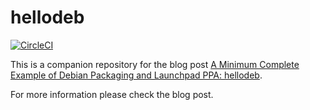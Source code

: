 
# hellodeb

[![CircleCI](https://circleci.com/gh/metebalci/hellodeb/tree/main.svg?style=svg)](https://circleci.com/gh/metebalci/hellodeb/tree/main)

This is a companion repository for the blog post [A Minimum Complete Example of Debian Packaging and Launchpad PPA: hellodeb](https://metebalci.com/blog/a-minimum-complete-example-of-debian-packaging-and-launchpad-ppa-hellodeb/). 

For more information please check the blog post.
